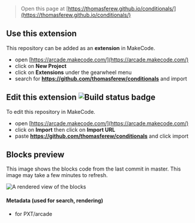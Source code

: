 > Open this page at [https://thomasferew.github.io/conditionals/](https://thomasferew.github.io/conditionals/)

## Use this extension

This repository can be added as an **extension** in MakeCode.

* open [https://arcade.makecode.com/](https://arcade.makecode.com/)
* click on **New Project**
* click on **Extensions** under the gearwheel menu
* search for **https://github.com/thomasferew/conditionals** and import

## Edit this extension ![Build status badge](https://github.com/thomasferew/conditionals/workflows/MakeCode/badge.svg)

To edit this repository in MakeCode.

* open [https://arcade.makecode.com/](https://arcade.makecode.com/)
* click on **Import** then click on **Import URL**
* paste **https://github.com/thomasferew/conditionals** and click import

## Blocks preview

This image shows the blocks code from the last commit in master.
This image may take a few minutes to refresh.

![A rendered view of the blocks](https://github.com/thomasferew/conditionals/raw/master/.github/makecode/blocks.png)

#### Metadata (used for search, rendering)

* for PXT/arcade
<script src="https://makecode.com/gh-pages-embed.js"></script><script>makeCodeRender("{{ site.makecode.home_url }}", "{{ site.github.owner_name }}/{{ site.github.repository_name }}");</script>
